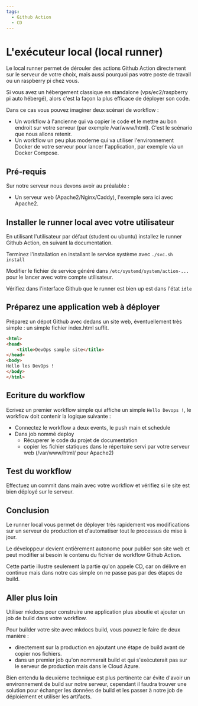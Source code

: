 ```yaml
---
tags:
  - Github Action
  - CD
---
```


# L'exécuteur local (local runner)

Le local runner permet de dérouler des actions Github Action directement sur le serveur de votre choix, mais aussi pourquoi pas votre poste de travail ou un raspberry pi chez vous.

Si vous avez un hébergement classique en standalone (vps/ec2/raspberry pi auto hébergé), alors c'est la façon la plus efficace de déployer son code.

Dans ce cas vous pouvez imaginer deux scénari de workflow :

- Un workflow à l'ancienne qui va copier le code et le mettre au bon endroit sur votre serveur (par exemple /var/www/html). C'est le scénario que nous allons retenir.
- Un workflow un peu plus moderne qui va utiliser l'environnement Docker de votre serveur pour lancer l'application, par exemple via un Docker Compose.


## Pré-requis

Sur notre serveur nous devons avoir au préalable :

- Un serveur web (Apache2/Nginx/Caddy), l'exemple sera ici avec Apache2.


## Installer le runner local avec votre utilisateur

En utilisant l'utilisateur par défaut (student ou ubuntu) installez le runner Github Action, en suivant la documentation.

Terminez l'installation en installant le service système avec `./svc.sh install`

Modifier le fichier de service généré dans `/etc/systemd/system/action-...` pour le lancer avec votre compte utilisateur.

Vérifiez dans l'interface Github que le runner est bien up est dans l'état `idle`

## Préparez une application web à déployer

Préparez un dépot Github avec dedans un site web, éventuellement très simple : un simple fichier index.html suffit.

```html
<html>
<head>
    <title>DevOps sample site</title>
</head>
<body>
Hello les DevOps !
</body>
</html>
```

## Ecriture du workflow

Ecrivez un premier workflow simple qui affiche un simple `Hello Devops !`, le workflow doit contenir la logique suivante :

- Connectez le workflow a deux events, le push main et schedule
- Dans job nommé deploy
  * Récuperer le code du projet de documentation
  * copier les fichier statiques dans le répertoire servi par votre serveur web (/var/www/html/ pour Apache2)

## Test du workflow

Effectuez un commit dans main avec votre workflow et vérifiez si le site est bien déployé sur le serveur.

## Conclusion

Le runner local vous permet de déployer très rapidement vos modifications sur un serveur de production et d'automatiser tout le processus de mise à jour.

Le développeur devient entièrement autonome pour publier son site web et peut modifier si besoin le contenu du fichier de workflow Github Action.

Cette partie illustre seulement la partie qu'on appele CD, car on délivre en continue mais dans notre cas simple on ne passe pas par des étapes de build.


## Aller plus loin

Utiliser mkdocs pour construire une application plus aboutie et ajouter un job de build dans votre workflow.

Pour builder votre site avec mkdocs build, vous pouvez le faire de deux manière :

- directement sur la production en ajoutant une étape de build avant de copier nos fichiers.
- dans un premier job qu'on nommerait build et qui s'exécuterait pas sur le serveur de production mais dans le Cloud Azure.

Bien entendu la deuxième technique est plus pertinente car évite d'avoir un environnement de build sur notre serveur, cependant il faudra trouver une solution pour échanger les données de build et les passer à notre job de déploiement et utiliser les artifacts.